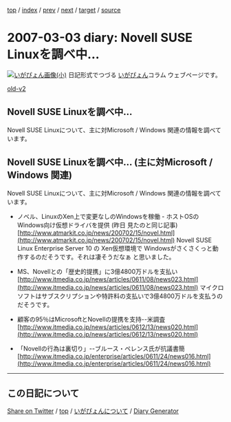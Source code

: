 [top](../index.html) 
 / [index](https://igapyon.github.io/diary/2007/index.html) 
 / [prev](https://igapyon.github.io/diary/2007/ig070302.html) 
 / [next](https://igapyon.github.io/diary/2007/ig070311.html) 
 / [target](https://igapyon.github.io/diary/2007/ig070303.html) 
 / [source](https://github.com/igapyon/diary/blob/gh-pages/2007/ig070303.html.src.md) 

2007-03-03 diary: Novell SUSE Linuxを調べ中…
=====================================================================================================
[![いがぴょん画像(小)](https://igapyon.github.io/diary/images/iga200306s.jpg "いがぴょん")](https://igapyon.github.io/diary/memo/memoigapyon.html) 日記形式でつづる [いがぴょん](https://igapyon.github.io/diary/memo/memoigapyon.html)コラム ウェブページです。

[old-v2](ig070303-orig.html)

## Novell SUSE Linuxを調べ中…

Novell SUSE Linuxについて、主に対Microsoft / Windows 関連の情報を調べています。


## Novell SUSE Linuxを調べ中… (主に対Microsoft / Windows 関連)

Novell SUSE Linuxについて、主に対Microsoft / Windows 関連の情報を調べています。

* ノベル、LinuxのXen上で変更なしのWindowsを稼働 - ホストOSのWindows向け仮想ドライバを提供 (昨日 見たのと同じ記事)
  [http://www.atmarkit.co.jp/news/200702/15/novel.html](http://www.atmarkit.co.jp/news/200702/15/novel.html)
  Novell SUSE Linux Enterprise Server 10 の Xen仮想環境で Windowsがさくさくっと動作するのだそうです。それは凄そうだなぁ
  と思いました。
  
* MS、Novellとの「歴史的提携」に3億4800万ドルを支払い
  [http://www.itmedia.co.jp/news/articles/0611/08/news023.html](http://www.itmedia.co.jp/news/articles/0611/08/news023.html)
  マイクロソフトはサブスクリプションや特許料の支払いで3億4800万ドルを支払うのだそうです。
  
* 顧客の95％はMicrosoftとNovellの提携を支持--米調査
  [http://www.itmedia.co.jp/news/articles/0612/13/news020.html](http://www.itmedia.co.jp/news/articles/0612/13/news020.html)
  
* 「Novellの行為は裏切り」--ブルース・ペレンス氏が抗議書簡
  [http://www.itmedia.co.jp/enterprise/articles/0611/24/news016.html](http://www.itmedia.co.jp/enterprise/articles/0611/24/news016.html)

----------------------------------------------------------------------------------------------------

## この日記について

[Share on Twitter](https://twitter.com/intent/tweet?hashtags=igapyon%2Cdiary%2C%E3%81%84%E3%81%8C%E3%81%B4%E3%82%87%E3%82%93&text=Novell+SUSE+Linux%E3%82%92%E8%AA%BF%E3%81%B9%E4%B8%AD%E2%80%A6&url=https%3A%2F%2Figapyon.github.io%2Fdiary%2F2007%2Fig070303.html) / [top](../index.html) / [いがぴょんについて](https://igapyon.github.io/diary/memo/memoigapyon.html) / [Diary Generator](https://github.com/igapyon/igapyonv3)
